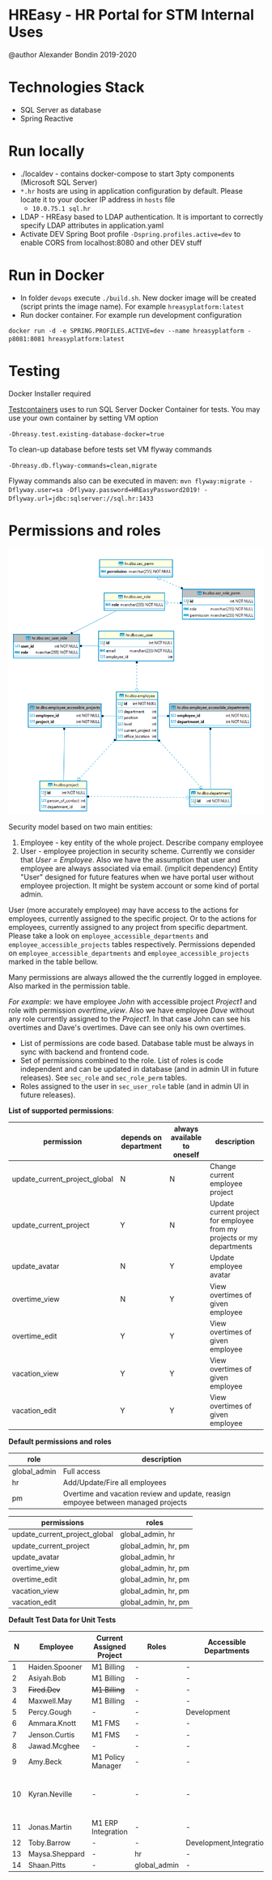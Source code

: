 # HREasy - HR Portal for STM Internal Uses

@author Alexander Bondin 2019-2020

# Technologies Stack

 - SQL Server as database
 - Spring Reactive


# Run locally
 - ./localdev - contains docker-compose to start 3pty components (Microsoft SQL Server)
 - `*.hr` hosts are using in application configuration by default. Please locate it to your docker IP address in `hosts` file
   - `10.0.75.1 sql.hr`
 - LDAP - HREasy based to LDAP authentication. It is important to correctly specify LDAP attributes in application.yaml
 - Activate DEV Spring Boot profile `-Dspring.profiles.active=dev` to enable CORS from localhost:8080 and other DEV stuff

# Run in Docker

 - In folder `devops` execute `./build.sh`. New docker image will be created (script prints the image name). For example `hreasyplatform:latest`
 - Run docker container. For example run development configuration
 ```shell script
docker run -d -e SPRING.PROFILES.ACTIVE=dev --name hreasyplatform -p8081:8081 hreasyplatform:latest
```

# Testing

<aside class="warning">
Docker Installer required
</aside>

[Testcontainers](https://www.testcontainers.org) uses to run SQL Server Docker Container for tests.
You may use your own container by setting VM option
 
`-Dhreasy.test.existing-database-docker=true` 

To clean-up database before tests set VM flyway commands

`-Dhreasy.db.flyway-commands=clean,migrate`

Flyway commands also can be executed in maven:
`mvn flyway:migrate -Dflyway.user=sa -Dflyway.password=HREasyPassword2019! -Dflyway.url=jdbc:sqlserver://sql.hr:1433`

# Permissions and roles

![Security Database](./.architecture/hr_sec.png "Security Database Scheme")

Security model based on two main entities:
1) Employee - key entity of the whole project. Describe company employee
2) User - employee projection in security scheme.
Currently we consider that *User = Employee*.
Also we have the assumption that user and employee are always associated via email. (implicit dependency)
Entity "User" designed for future features when we have portal user without employee projection.
It might be system account or some kind of portal admin. 

User (more accurately employee) may have access to the actions for employees, currently assigned to the specific project.
Or to the actions for employees, currently assigned to any project from specific department.
Please take a look on `employee_accessible_departments` and `employee_accessible_projects` tables respectively.
Permissions depended on `employee_accessible_departments` and `employee_accessible_projects` marked in the table bellow.
   
Many permissions are always allowed the the currently logged in employee. Also marked in the permission table.

*For example*: we have employee *John* with accessible project *Project1* and role with permission *overtime_view*.
Also we have employee *Dave* without any role currently assigned to the *Project1*.
In that case John can see his overtimes and Dave's overtimes. Dave can see only his own overtimes.        
   
- List of permissions are code based. Database table must be always in sync with backend and frontend code.
- Set of permissions combined to the role.
List of roles is code independent and can be updated in database (and in admin UI in future releases). 
See `sec_role` and `sec_role_perm` tables.
- Roles assigned to the user in `sec_user_role` table (and in admin UI in future releases). 

**List of supported permissions**:

|permission|depends on department|always available to oneself |description|
|----|------|------|------|
|update_current_project_global|N|N|Change current employee project|
|update_current_project|Y|N|Update current project for employee from my projects or my departments|
|update_avatar|N|Y|Update employee avatar|
|overtime_view|N|Y|View overtimes of given employee|
|overtime_edit|Y|Y|View overtimes of given employee|
|vacation_view|Y|Y|View overtimes of given employee|
|vacation_edit|Y|Y|View overtimes of given employee|

**Default permissions and roles**


|role|description|
|----|------|
|global_admin|Full access|
|hr|Add/Update/Fire all employees|
|pm|Overtime and vacation review and update, reasign empoyee between managed projects|

|permissions|roles|
|----|------|
|update_current_project_global|global_admin, hr|
|update_current_project|global_admin, hr, pm|
|update_avatar|global_admin, hr|
|overtime_view|global_admin, hr, pm|
|overtime_edit|global_admin, hr, pm|
|vacation_view|global_admin, hr, pm|
|vacation_edit|global_admin, hr, pm|


**Default Test Data for Unit Tests**

| N |Employee|Current Assigned Project|Roles|Accessible Departments|Accessible Projects|
|---|--------|------------------------|-----|----------------------|-------------------|
|1|Haiden.Spooner|M1 Billing|-|-|-|
|2|Asiyah.Bob|M1 Billing|-|-|-|
|3| ~~Fired.Dev~~|~~M1 Billing~~|-|-|-|
|4|Maxwell.May|M1 Billing|-|-|M1 Billing|
|5|Percy.Gough|-|-|Development|-|
|6|Ammara.Knott|M1 FMS|-|-|-|
|7|Jenson.Curtis|M1 FMS|-|-|-|
|8|Jawad.Mcghee|-|-|-|M1 FMS|
|9|Amy.Beck|M1 Policy Manager|-|-|-|
|10|Kyran.Neville|-|-|-|M1 Billing,M1 FMS,M1 Policy Manager|
|11|Jonas.Martin|M1 ERP Integration|-|-|-|
|12|Toby.Barrow|-|-|Development,Integration|-|
|13|Maysa.Sheppard|-|hr|-|-|
|14|Shaan.Pitts|-|global_admin|-|-|
